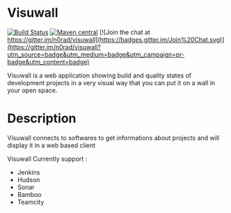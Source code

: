 

Visuwall
========
[![Build Status](https://travis-ci.org/n0rad/visuwall.png)](https://travis-ci.org/n0rad/visuwall)
[![Maven central](https://maven-badges.herokuapp.com/maven-central/fr.norad.visuwall/visuwall-web/badge.svg)](https://maven-badges.herokuapp.com/maven-central/fr.norad.visuwall/visuwall-web)
[![Join the chat at https://gitter.im/n0rad/visuwall](https://badges.gitter.im/Join%20Chat.svg)](https://gitter.im/n0rad/visuwall?utm_source=badge&utm_medium=badge&utm_campaign=pr-badge&utm_content=badge)

Visuwall is a web application showing build and quality states of development projects in a very visual way that you can put it on a wall in your open space.


Description
===========

Visuwall connects to softwares to get informations about projects and will display it in a web based client

Visuwall Currently support :

 * Jenkins
 * Hudson
 * Sonar
 * Bamboo
 * Teamcity
